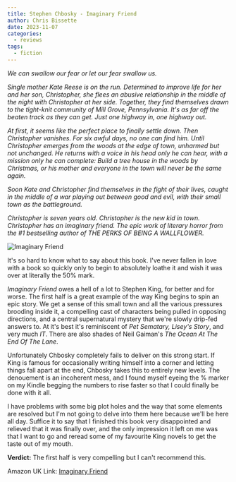 ```yaml
---
title: Stephen Chbosky - Imaginary Friend
author: Chris Bissette
date: 2023-11-07
categories:
  - reviews
tags:
  - fiction
---
```


*We can swallow our fear or let our fear swallow us.*

*Single mother Kate Reese is on the run. Determined to improve life for her and her son, Christopher, she flees an abusive relationship in the middle of the night with Christopher at her side. Together, they find themselves drawn to the tight-knit community of Mill Grove, Pennsylvania. It's as far off the beaten track as they can get. Just one highway in, one highway out.*

*At first, it seems like the perfect place to finally settle down. Then Christopher vanishes. For six awful days, no one can find him. Until Christopher emerges from the woods at the edge of town, unharmed but not unchanged. He returns with a voice in his head only he can hear, with a mission only he can complete: Build a tree house in the woods by Christmas, or his mother and everyone in the town will never be the same again.*

*Soon Kate and Christopher find themselves in the fight of their lives, caught in the middle of a war playing out between good and evil, with their small town as the battleground.*

*Christopher is seven years old. Christopher is the new kid in town. Christopher has an imaginary friend. The epic work of literary horror from the #1 bestselling author of THE PERKS OF BEING A WALLFLOWER.*

![Imaginary Friend](/images/_imaginaryfriend.jpg)

It's so hard to know what to say about this book. I've never fallen in love with a book so quickly only to begin to absolutely loathe it and wish it was over at literally the 50% mark.

*Imaginary Friend* owes a hell of a lot to Stephen King, for better and for worse. The first half is a great example of the way King begins to spin an epic story. We get a sense of this small town and all the various pressures brooding inside it, a compelling cast of characters being pulled in opposing directions, and a central supernatural mystery that we're slowly drip-fed answers to. At it's best it's reminiscent of *Pet Sematary, Lisey's Story*, and very much *IT*. There are also shades of Neil Gaiman's *The Ocean At The End Of The Lane*.

Unfortunately Chbosky completely fails to deliver on this strong start. If King is famous for occasionally writing himself into a corner and letting things fall apart at the end, Chbosky takes this to entirely new levels. The denouement is an incoherent mess, and I found myself eyeing the % marker on my Kindle begging the numbers to rise faster so that I could finally be done with it all.

I have problems with some big plot holes and the way that some elements are resolved but I'm not going to delve into them here because we'll be here all day. Suffice it to say that I finished this book very disappointed and relieved that it was finally over, and the only impression it left on me was that I want to go and reread some of my favourite King novels to get the taste out of my mouth.

**Verdict:** The first half is very compelling but I can't recommend this.

Amazon UK Link: <a target="_blank" href="https://www.amazon.co.uk/Imaginary-Friend-Stephen-Chbosky/dp/1409184803?&_encoding=UTF8&tag=chribiss-21&linkCode=ur2&linkId=bd8f1585b56dcd91d8f2a40cb5353c28&camp=1634&creative=6738">Imaginary Friend</a>